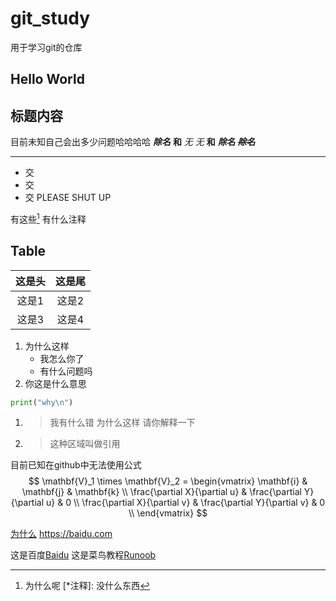 # git_study

用于学习git的仓库

## Hello World

## 标题内容

目前未知自己会出多少问题哈哈哈哈
___除名___
__和__
_无_
*无*
**和**
***除名***
**~~*除名*~~**
* * *

* 交
* 交
* 交
PLEASE SHUT UP

有这些[^注脚]
有什么注释

## Table

|这是头|这是尾|
|:-----:|:------:|
|这是1|这是2|
|这是3|这是4|
[^注脚]: 为什么呢
[*注释]: 没什么东西

1. 为什么这样
    * 我怎么你了
    * 有什么问题吗
2. 你这是什么意思

```python
print("why\n")
```

1. > 我有什么错
   > 为什么这样
   > 请你解释一下
2. > 这种区域叫做引用

目前已知在github中无法使用公式
$$
\mathbf{V}_1 \times \mathbf{V}_2 =  \begin{vmatrix} 
\mathbf{i} & \mathbf{j} & \mathbf{k} \\
\frac{\partial X}{\partial u} &  \frac{\partial Y}{\partial u} & 0 \\
\frac{\partial X}{\partial v} &  \frac{\partial Y}{\partial v} & 0 \\
\end{vmatrix}
$$

[为什么](https://baidu.com)
<https://baidu.com>

这是百度[Baidu][1]
这是菜鸟教程[Runoob][runoob]

[1]:https:baidu.com
[runoob]:https:baidu.com
